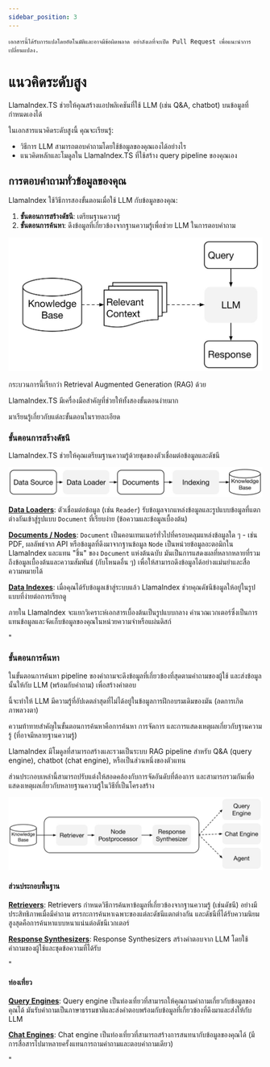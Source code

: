 ```yaml
---
sidebar_position: 3
---
```


`เอกสารนี้ได้รับการแปลโดยอัตโนมัติและอาจมีข้อผิดพลาด อย่าลังเลที่จะเปิด Pull Request เพื่อแนะนำการเปลี่ยนแปลง.`

# แนวคิดระดับสูง

LlamaIndex.TS ช่วยให้คุณสร้างแอปพลิเคชันที่ใช้ LLM (เช่น Q&A, chatbot) บนข้อมูลที่กำหนดเองได้

ในเอกสารแนวคิดระดับสูงนี้ คุณจะเรียนรู้:

- วิธีการ LLM สามารถตอบคำถามโดยใช้ข้อมูลของคุณเองได้อย่างไร
- แนวคิดหลักและโมดูลใน LlamaIndex.TS ที่ใช้สร้าง query pipeline ของคุณเอง

## การตอบคำถามทั่วข้อมูลของคุณ

LlamaIndex ใช้วิธีการสองขั้นตอนเมื่อใช้ LLM กับข้อมูลของคุณ:

1. **ขั้นตอนการสร้างดัชนี**: เตรียมฐานความรู้
2. **ขั้นตอนการค้นหา**: ดึงข้อมูลที่เกี่ยวข้องจากฐานความรู้เพื่อช่วย LLM ในการตอบคำถาม

![](./_static/concepts/rag.jpg)

กระบวนการนี้เรียกว่า Retrieval Augmented Generation (RAG) ด้วย

LlamaIndex.TS มีเครื่องมือสำคัญที่ช่วยให้ทั้งสองขั้นตอนง่ายมาก

มาเรียนรู้เกี่ยวกับแต่ละขั้นตอนในรายละเอียด

### ขั้นตอนการสร้างดัชนี

LlamaIndex.TS ช่วยให้คุณเตรียมฐานความรู้ด้วยชุดของตัวเชื่อมต่อข้อมูลและดัชนี

![](./_static/concepts/indexing.jpg)

[**Data Loaders**](./modules/high_level/data_loader.md):
ตัวเชื่อมต่อข้อมูล (เช่น `Reader`) รับข้อมูลจากแหล่งข้อมูลและรูปแบบข้อมูลที่แตกต่างกันเข้าสู่รูปแบบ `Document` ที่เรียบง่าย (ข้อความและข้อมูลเบื้องต้น)

[**Documents / Nodes**](./modules/high_level/documents_and_nodes.md): `Document` เป็นคอนเทนเนอร์ทั่วไปที่ครอบคลุมแหล่งข้อมูลใด ๆ - เช่น PDF, ผลลัพธ์จาก API หรือข้อมูลที่ดึงมาจากฐานข้อมูล `Node` เป็นหน่วยข้อมูลอะตอมิกใน LlamaIndex และแทน "ชิ้น" ของ `Document` แห่งต้นฉบับ มันเป็นการแสดงผลที่หลากหลายที่รวมถึงข้อมูลเบื้องต้นและความสัมพันธ์ (กับโหนดอื่น ๆ) เพื่อให้สามารถดึงข้อมูลได้อย่างแม่นยำและสื่อความหมายได้

[**Data Indexes**](./modules/high_level/data_index.md):
เมื่อคุณได้รับข้อมูลเข้าสู่ระบบแล้ว LlamaIndex ช่วยคุณดัชนีข้อมูลให้อยู่ในรูปแบบที่ง่ายต่อการเรียกดู

ภายใน LlamaIndex จะแยกวิเคราะห์เอกสารเบื้องต้นเป็นรูปแบบกลาง คำนวณเวกเตอร์ซึ่งเป็นการแทนข้อมูลและจัดเก็บข้อมูลของคุณในหน่วยความจำหรือแผ่นดิสก์

"

### ขั้นตอนการค้นหา

ในขั้นตอนการค้นหา pipeline ของคำถามจะดึงข้อมูลที่เกี่ยวข้องที่สุดตามคำถามของผู้ใช้
และส่งข้อมูลนั้นให้กับ LLM (พร้อมกับคำถาม) เพื่อสร้างคำตอบ

นี้จะทำให้ LLM มีความรู้ที่อัปเดตล่าสุดที่ไม่ได้อยู่ในข้อมูลการฝึกอบรมเดิมของมัน
(ลดการเกิดภาพลวงตา)

ความท้าทายสำคัญในขั้นตอนการค้นหาคือการค้นหา การจัดการ และการแสดงเหตุผลเกี่ยวกับฐานความรู้ (ที่อาจมีหลายฐานความรู้)

LlamaIndex มีโมดูลที่สามารถสร้างและรวมเป็นระบบ RAG pipeline สำหรับ Q&A (query engine), chatbot (chat engine), หรือเป็นส่วนหนึ่งของตัวแทน

ส่วนประกอบเหล่านี้สามารถปรับแต่งให้สอดคล้องกับการจัดอันดับที่ต้องการ และสามารถรวมกันเพื่อแสดงเหตุผลเกี่ยวกับหลายฐานความรู้ในวิธีที่เป็นโครงสร้าง

![](./_static/concepts/querying.jpg)

#### ส่วนประกอบพื้นฐาน

[**Retrievers**](./modules/low_level/retriever.md):
Retrievers กำหนดวิธีการค้นหาข้อมูลที่เกี่ยวข้องจากฐานความรู้ (เช่นดัชนี) อย่างมีประสิทธิภาพเมื่อมีคำถาม
ตรรกะการค้นหาเฉพาะของแต่ละดัชนีแตกต่างกัน และดัชนีที่ได้รับความนิยมสูงสุดคือการค้นหาแบบหนาแน่นต่อดัชนีเวกเตอร์

[**Response Synthesizers**](./modules/low_level/response_synthesizer.md):
Response Synthesizers สร้างคำตอบจาก LLM โดยใช้คำถามของผู้ใช้และชุดข้อความที่ได้รับ

"

#### ท่องเที่ยว

[**Query Engines**](./modules/high_level/query_engine.md):
Query engine เป็นท่องเที่ยวที่สามารถให้คุณถามคำถามเกี่ยวกับข้อมูลของคุณได้
มันรับคำถามเป็นภาษาธรรมชาติและส่งคำตอบพร้อมกับข้อมูลที่เกี่ยวข้องที่ดึงมาและส่งให้กับ LLM

[**Chat Engines**](./modules/high_level/chat_engine.md):
Chat engine เป็นท่องเที่ยวที่สามารถสร้างการสนทนากับข้อมูลของคุณได้
(มีการสื่อสารไปมาหลายครั้งแทนการถามคำถามและตอบคำถามเดียว)

"

